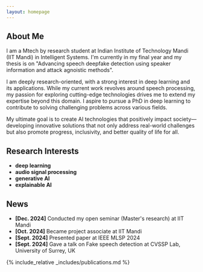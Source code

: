 ```yaml
---
layout: homepage
---
```


## About Me

I am a Mtech by research student at Indian Institute of Technology Mandi (IIT Mandi) in Intelligent Systems. 
I'm currently in my final year and my thesis is on "Advancing speech deepfake detection using speaker information and attack agnoistic methods".

I am deeply research-oriented, with a strong interest in deep learning and its applications. While my current work revolves around speech processing, my passion for exploring cutting-edge technologies drives me to extend my expertise beyond this domain. I aspire to pursue a PhD in deep learning to contribute to solving challenging problems across various fields.

My ultimate goal is to create AI technologies that positively impact society—developing innovative solutions that not only address real-world challenges but also promote progress, inclusivity, and better quality of life for all.

## Research Interests

- **deep learning**
- **audio signal processing**
- **generative AI**
- **explainable AI**
 


## News

- **[Dec. 2024]** Conducted my open seminar (Master's research) at IIT Mandi
- **[Oct. 2024]** Became project associate at IIT Mandi
- **[Sept. 2024]** Presented paper at IEEE MLSP 2024
- **[Sept. 2024]** Gave a talk on Fake speech detection at CVSSP Lab, University of Surrey, UK

{% include_relative _includes/publications.md %}

<!-- {% include_relative _includes/services.md %} -->
